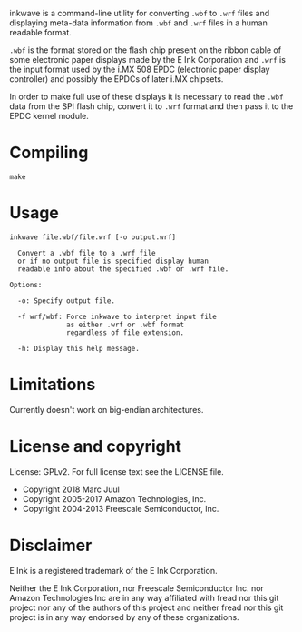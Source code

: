 
inkwave is a command-line utility for converting `.wbf` to `.wrf` files and displaying meta-data information from `.wbf` and `.wrf` files in a human readable format.

`.wbf` is the format stored on the flash chip present on the ribbon cable of some electronic paper displays made by the E Ink Corporation and `.wrf` is the input format used by the i.MX 508 EPDC (electronic paper display controller) and possibly the EPDCs of later i.MX chipsets.

In order to make full use of these displays it is necessary to read the `.wbf` data from the SPI flash chip, convert it to `.wrf` format and then pass it to the EPDC kernel module.

# Compiling

```
make
```

# Usage

```
inkwave file.wbf/file.wrf [-o output.wrf]

  Convert a .wbf file to a .wrf file
  or if no output file is specified display human
  readable info about the specified .wbf or .wrf file.

Options:

  -o: Specify output file.

  -f wrf/wbf: Force inkwave to interpret input file
              as either .wrf or .wbf format
              regardless of file extension.

  -h: Display this help message.
```

# Limitations

Currently doesn't work on big-endian architectures.

# License and copyright

License: GPLv2. For full license text see the LICENSE file.

* Copyright 2018 Marc Juul
* Copyright 2005-2017 Amazon Technologies, Inc.
* Copyright 2004-2013 Freescale Semiconductor, Inc.

# Disclaimer

E Ink is a registered trademark of the E Ink Corporation.

Neither the E Ink Corporation, nor Freescale Semiconductor Inc. nor Amazon Technologies Inc are in any way affiliated with fread nor this git project nor any of the authors of this project and neither fread nor this git project is in any way endorsed by any of these organizations.